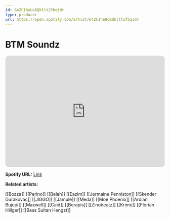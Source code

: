 ```yaml
---
id: 64ZCIheUoBQklttZfbqidr
type: producer
url: https://open.spotify.com/artist/64ZCIheUoBQklttZfbqidr
---
```

# BTM Soundz

<iframe style="border-radius:12px" src="https://open.spotify.com/embed/artist/64ZCIheUoBQklttZfbqidr" width="100%" height="352" frameBorder="0" allowfullscreen="" allow="autoplay; clipboard-write; encrypted-media; fullscreen; picture-in-picture" loading="lazy"></iframe>

**Spotify URL:** [Link](https://open.spotify.com/artist/64ZCIheUoBQklttZfbqidr)

**Related artists:**

[[Bozza]]
[[Perino]]
[[Belah]]
[[Eazim]]
[[Jermaine Penniston]]
[[Skender Durakovac]]
[[JIGGO]]
[[Jamule]]
[[Meda]]
[[Moe Phoenix]]
[[Ardian Bujupi]]
[[Maxwell]]
[[Caid]]
[[Berapis]]
[[Zinobeatz]]
[[Krime]]
[[Florian Hillger]]
[[Bass Sultan Hengzt]]

